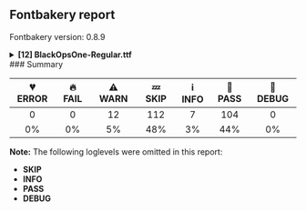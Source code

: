 ## Fontbakery report

Fontbakery version: 0.8.9

<details><summary><b>[12] BlackOpsOne-Regular.ttf</b></summary><div><details><summary>⚠ <b>WARN:</b> License URL matches License text on name table? (<a href="https://font-bakery.readthedocs.io/en/stable/fontbakery/profiles/googlefonts.html#com.google.fonts/check/name/license_url">com.google.fonts/check/name/license_url</a>)</summary><div>


* ⚠ **WARN** Please consider using HTTPS URLs at name table entry [plat=3, enc=1, name=14] [code: http-in-license-info]
</div></details><details><summary>⚠ <b>WARN:</b> Glyphs are similiar to Google Fonts version? (<a href="https://font-bakery.readthedocs.io/en/stable/fontbakery/profiles/googlefonts.html#com.google.fonts/check/production_glyphs_similarity">com.google.fonts/check/production_glyphs_similarity</a>)</summary><div>


* ⚠ **WARN** Following glyphs differ greatly from Google Fonts version:
	* Ydieresis
	* dotaccent
	* dcaron
	* tcaron
	* uni00AD
	* zdotaccent
	* emacron
	* eogonek
	* Ubreve
	* Gbreve and 45 more.

Use -F or --full-lists to disable shortening of long lists.
</div></details><details><summary>⚠ <b>WARN:</b> Are there caret positions declared for every ligature? (<a href="https://font-bakery.readthedocs.io/en/stable/fontbakery/profiles/googlefonts.html#com.google.fonts/check/ligature_carets">com.google.fonts/check/ligature_carets</a>)</summary><div>


* ⚠ **WARN** This font lacks caret position values for ligature glyphs on its GDEF table. [code: lacks-caret-pos]
</div></details><details><summary>⚠ <b>WARN:</b> Is there kerning info for non-ligated sequences? (<a href="https://font-bakery.readthedocs.io/en/stable/fontbakery/profiles/googlefonts.html#com.google.fonts/check/kerning_for_non_ligated_sequences">com.google.fonts/check/kerning_for_non_ligated_sequences</a>)</summary><div>


* ⚠ **WARN** GPOS table lacks kerning info for the following non-ligated sequences:

	- f + f

	- f + i 

	- And i + l [code: lacks-kern-info]
</div></details><details><summary>⚠ <b>WARN:</b> Ensure fonts have ScriptLangTags declared on the 'meta' table. (<a href="https://font-bakery.readthedocs.io/en/stable/fontbakery/profiles/googlefonts.html#com.google.fonts/check/meta/script_lang_tags">com.google.fonts/check/meta/script_lang_tags</a>)</summary><div>


* ⚠ **WARN** This font file does not have a 'meta' table. [code: lacks-meta-table]
</div></details><details><summary>⚠ <b>WARN:</b> Check font contains no unreachable glyphs (<a href="https://font-bakery.readthedocs.io/en/stable/fontbakery/profiles/universal.html#com.google.fonts/check/unreachable_glyphs">com.google.fonts/check/unreachable_glyphs</a>)</summary><div>


* ⚠ **WARN** The following glyphs could not be reached by codepoint or substitution rules:

	- periodcentered.loclCAT.case

	- .null 

	- And periodcentered.loclCAT
 [code: unreachable-glyphs]
</div></details><details><summary>⚠ <b>WARN:</b> Check if each glyph has the recommended amount of contours. (<a href="https://font-bakery.readthedocs.io/en/stable/fontbakery/profiles/universal.html#com.google.fonts/check/contour_count">com.google.fonts/check/contour_count</a>)</summary><div>


* ⚠ **WARN** This font has a 'Soft Hyphen' character (codepoint 0x00AD) which is supposed to be zero-width and invisible, and is used to mark a hyphenation possibility within a word in the absence of or overriding dictionary hyphenation. It is mostly an obsolete mechanism now, and the character is only included in fonts for legacy codepage coverage. [code: softhyphen]
* ⚠ **WARN** This check inspects the glyph outlines and detects the total number of contours in each of them. The expected values are infered from the typical ammounts of contours observed in a large collection of reference font families. The divergences listed below may simply indicate a significantly different design on some of your glyphs. On the other hand, some of these may flag actual bugs in the font such as glyphs mapped to an incorrect codepoint. Please consider reviewing the design and codepoint assignment of these to make sure they are correct.

The following glyphs do not have the recommended number of contours:

	- Glyph name: one	Contours detected: 2	Expected: 1

	- Glyph name: two	Contours detected: 3	Expected: 1

	- Glyph name: three	Contours detected: 3	Expected: 1

	- Glyph name: five	Contours detected: 3	Expected: 1

	- Glyph name: six	Contours detected: 3	Expected: 1 or 2

	- Glyph name: seven	Contours detected: 2	Expected: 1

	- Glyph name: eight	Contours detected: 2	Expected: 3

	- Glyph name: nine	Contours detected: 3	Expected: 1 or 2

	- Glyph name: less	Contours detected: 2	Expected: 1

	- Glyph name: greater	Contours detected: 2	Expected: 1 

	- And 622 more.

Use -F or --full-lists to disable shortening of long lists.
 [code: contour-count]
</div></details><details><summary>⚠ <b>WARN:</b> Ensure dotted circle glyph is present and can attach marks. (<a href="https://font-bakery.readthedocs.io/en/stable/fontbakery/profiles/universal.html#com.google.fonts/check/dotted_circle">com.google.fonts/check/dotted_circle</a>)</summary><div>


* ⚠ **WARN** No dotted circle glyph present [code: missing-dotted-circle]
</div></details><details><summary>⚠ <b>WARN:</b> Are there any misaligned on-curve points? (<a href="https://font-bakery.readthedocs.io/en/stable/fontbakery/profiles/<Section: Outline Correctness Checks>.html#com.google.fonts/check/outline_alignment_miss">com.google.fonts/check/outline_alignment_miss</a>)</summary><div>


* ⚠ **WARN** The following glyphs have on-curve points which have potentially incorrect y coordinates:

	* w (U+0077): X=737.0,Y=-1.0 (should be at baseline 0?)

	* w (U+0077): X=736.0,Y=1.0 (should be at baseline 0?)

	* wcircumflex (U+0175): X=737.0,Y=-1.0 (should be at baseline 0?)

	* wcircumflex (U+0175): X=736.0,Y=1.0 (should be at baseline 0?)

	* uni1E4C (U+1E4C): X=572.0,Y=1869.0 (should be at ascender 1871?)

	* uni1E4F (U+1E4F): X=813.0,Y=1873.0 (should be at ascender 1871?)

	* uni1E4F (U+1E4F): X=1149.0,Y=1873.0 (should be at ascender 1871?)

	* uni1E4F (U+1E4F): X=283.0,Y=1873.0 (should be at ascender 1871?)

	* uni1E4F (U+1E4F): X=619.0,Y=1873.0 (should be at ascender 1871?)

	* wgrave (U+1E81): X=737.0,Y=-1.0 (should be at baseline 0?) 

	* And 15 more.

Use -F or --full-lists to disable shortening of long lists. [code: found-misalignments]
</div></details><details><summary>⚠ <b>WARN:</b> Are any segments inordinately short? (<a href="https://font-bakery.readthedocs.io/en/stable/fontbakery/profiles/<Section: Outline Correctness Checks>.html#com.google.fonts/check/outline_short_segments">com.google.fonts/check/outline_short_segments</a>)</summary><div>


* ⚠ **WARN** The following glyphs have segments which seem very short:

	* ampersand (U+0026) contains a short segment L<<286.0,904.0>--<285.0,905.0>>

	* w (U+0077) contains a short segment L<<737.0,-1.0>--<736.0,1.0>>

	* wcircumflex (U+0175) contains a short segment L<<737.0,-1.0>--<736.0,1.0>>

	* wgrave (U+1E81) contains a short segment L<<737.0,-1.0>--<736.0,1.0>>

	* wacute (U+1E83) contains a short segment L<<737.0,-1.0>--<736.0,1.0>>

	* wdieresis (U+1E85) contains a short segment L<<737.0,-1.0>--<736.0,1.0>>

	* dagger (U+2020) contains a short segment L<<557.0,429.0>--<556.0,429.0>>

	* dagger (U+2020) contains a short segment L<<948.0,431.0>--<950.0,430.0>>

	* colonmonetary (U+20A1) contains a short segment L<<1076.0,1327.0>--<1080.0,1327.0>>

	* colonmonetary (U+20A1) contains a short segment L<<1080.0,0.0>--<1076.0,0.0>>

	* uni20B9 (U+20B9) contains a short segment L<<490.0,298.0>--<486.0,298.0>> 

	* And fl (U+FB02) contains a short segment L<<1455.0,1202.0>--<1453.0,1202.0>> [code: found-short-segments]
</div></details><details><summary>⚠ <b>WARN:</b> Do any segments have colinear vectors? (<a href="https://font-bakery.readthedocs.io/en/stable/fontbakery/profiles/<Section: Outline Correctness Checks>.html#com.google.fonts/check/outline_colinear_vectors">com.google.fonts/check/outline_colinear_vectors</a>)</summary><div>


* ⚠ **WARN** The following glyphs have colinear vectors:

	* ampersand (U+0026): L<<1066.0,0.0>--<286.0,904.0>> -> L<<286.0,904.0>--<285.0,905.0>> 

	* And uni20B9 (U+20B9): L<<490.0,298.0>--<486.0,298.0>> -> L<<486.0,298.0>--<320.0,298.0>> [code: found-colinear-vectors]
</div></details><details><summary>⚠ <b>WARN:</b> Do outlines contain any semi-vertical or semi-horizontal lines? (<a href="https://font-bakery.readthedocs.io/en/stable/fontbakery/profiles/<Section: Outline Correctness Checks>.html#com.google.fonts/check/outline_semi_vertical">com.google.fonts/check/outline_semi_vertical</a>)</summary><div>


* ⚠ **WARN** The following glyphs have semi-vertical/semi-horizontal lines:

	* IJ (U+0132): L<<117.0,0.0>--<119.0,265.0>>

	* Oslash (U+00D8): L<<715.0,264.0>--<927.0,265.0>>

	* Oslashacute (U+01FE): L<<715.0,264.0>--<927.0,265.0>>

	* Sigma (U+03A3): L<<118.0,0.0>--<117.0,225.0>>

	* at (U+0040): L<<1043.0,178.0>--<1359.0,177.0>>

	* colonmonetary (U+20A1): L<<1076.0,0.0>--<1077.0,-179.0>>

	* colonmonetary (U+20A1): L<<777.0,0.0>--<778.0,-179.0>>

	* eth (U+00F0): L<<1245.0,966.0>--<1248.0,265.0>>

	* lira (U+20A4): L<<230.0,265.0>--<407.0,264.0>>

	* lira (U+20A4): L<<917.0,265.0>--<1513.0,264.0>> 

	* And 12 more.

Use -F or --full-lists to disable shortening of long lists. [code: found-semi-vertical]
</div></details><br></div></details>
### Summary

| 💔 ERROR | 🔥 FAIL | ⚠ WARN | 💤 SKIP | ℹ INFO | 🍞 PASS | 🔎 DEBUG |
|:-----:|:----:|:----:|:----:|:----:|:----:|:----:|
| 0 | 0 | 12 | 112 | 7 | 104 | 0 |
| 0% | 0% | 5% | 48% | 3% | 44% | 0% |

**Note:** The following loglevels were omitted in this report:
* **SKIP**
* **INFO**
* **PASS**
* **DEBUG**
